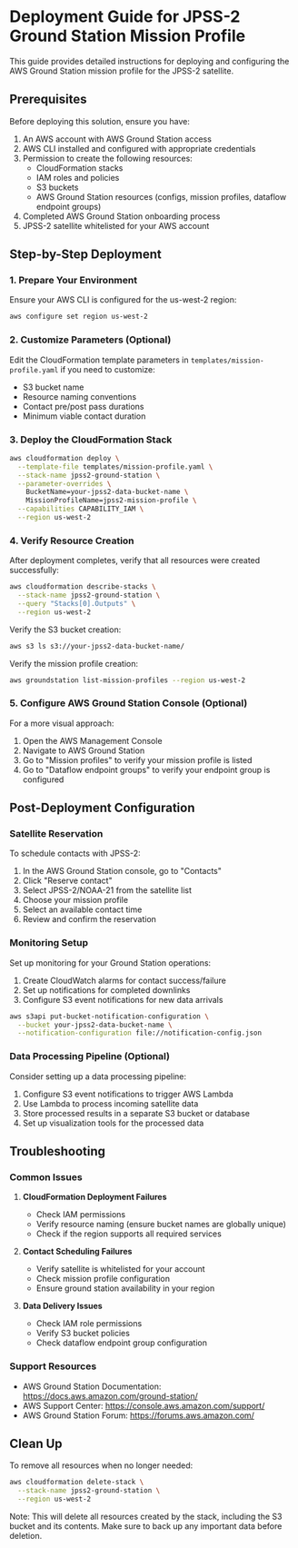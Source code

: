# Deployment Guide for JPSS-2 Ground Station Mission Profile

This guide provides detailed instructions for deploying and configuring the AWS Ground Station mission profile for the JPSS-2 satellite.

## Prerequisites

Before deploying this solution, ensure you have:

1. An AWS account with AWS Ground Station access
2. AWS CLI installed and configured with appropriate credentials
3. Permission to create the following resources:
   - CloudFormation stacks
   - IAM roles and policies
   - S3 buckets
   - AWS Ground Station resources (configs, mission profiles, dataflow endpoint groups)
4. Completed AWS Ground Station onboarding process
5. JPSS-2 satellite whitelisted for your AWS account

## Step-by-Step Deployment

### 1. Prepare Your Environment

Ensure your AWS CLI is configured for the us-west-2 region:

```bash
aws configure set region us-west-2
```

### 2. Customize Parameters (Optional)

Edit the CloudFormation template parameters in `templates/mission-profile.yaml` if you need to customize:

- S3 bucket name
- Resource naming conventions
- Contact pre/post pass durations
- Minimum viable contact duration

### 3. Deploy the CloudFormation Stack

```bash
aws cloudformation deploy \
  --template-file templates/mission-profile.yaml \
  --stack-name jpss2-ground-station \
  --parameter-overrides \
    BucketName=your-jpss2-data-bucket-name \
    MissionProfileName=jpss2-mission-profile \
  --capabilities CAPABILITY_IAM \
  --region us-west-2
```

### 4. Verify Resource Creation

After deployment completes, verify that all resources were created successfully:

```bash
aws cloudformation describe-stacks \
  --stack-name jpss2-ground-station \
  --query "Stacks[0].Outputs" \
  --region us-west-2
```

Verify the S3 bucket creation:

```bash
aws s3 ls s3://your-jpss2-data-bucket-name/
```

Verify the mission profile creation:

```bash
aws groundstation list-mission-profiles --region us-west-2
```

### 5. Configure AWS Ground Station Console (Optional)

For a more visual approach:

1. Open the AWS Management Console
2. Navigate to AWS Ground Station
3. Go to "Mission profiles" to verify your mission profile is listed
4. Go to "Dataflow endpoint groups" to verify your endpoint group is configured

## Post-Deployment Configuration

### Satellite Reservation

To schedule contacts with JPSS-2:

1. In the AWS Ground Station console, go to "Contacts"
2. Click "Reserve contact"
3. Select JPSS-2/NOAA-21 from the satellite list
4. Choose your mission profile
5. Select an available contact time
6. Review and confirm the reservation

### Monitoring Setup

Set up monitoring for your Ground Station operations:

1. Create CloudWatch alarms for contact success/failure
2. Set up notifications for completed downlinks
3. Configure S3 event notifications for new data arrivals

```bash
aws s3api put-bucket-notification-configuration \
  --bucket your-jpss2-data-bucket-name \
  --notification-configuration file://notification-config.json
```

### Data Processing Pipeline (Optional)

Consider setting up a data processing pipeline:

1. Configure S3 event notifications to trigger AWS Lambda
2. Use Lambda to process incoming satellite data
3. Store processed results in a separate S3 bucket or database
4. Set up visualization tools for the processed data

## Troubleshooting

### Common Issues

1. **CloudFormation Deployment Failures**
   - Check IAM permissions
   - Verify resource naming (ensure bucket names are globally unique)
   - Check if the region supports all required services

2. **Contact Scheduling Failures**
   - Verify satellite is whitelisted for your account
   - Check mission profile configuration
   - Ensure ground station availability in your region

3. **Data Delivery Issues**
   - Check IAM role permissions
   - Verify S3 bucket policies
   - Check dataflow endpoint group configuration

### Support Resources

- AWS Ground Station Documentation: https://docs.aws.amazon.com/ground-station/
- AWS Support Center: https://console.aws.amazon.com/support/
- AWS Ground Station Forum: https://forums.aws.amazon.com/

## Clean Up

To remove all resources when no longer needed:

```bash
aws cloudformation delete-stack \
  --stack-name jpss2-ground-station \
  --region us-west-2
```

Note: This will delete all resources created by the stack, including the S3 bucket and its contents. Make sure to back up any important data before deletion.
